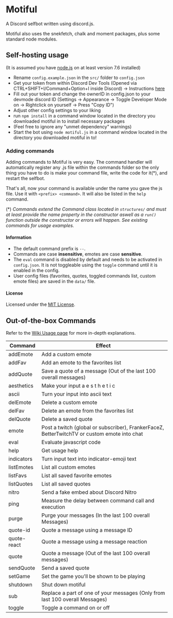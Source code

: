 # Motiful

A Discord selfbot written using discord.js.

Motiful also uses the snekfetch, chalk and moment packages, plus some standard node modules.

## Self-hosting usage

(It is assumed you have [node.js](https://nodejs.org/en/) on at least version 7.6 installed)

- Rename `config.example.json` in the `src/` folder to `config.json`
- Get your token from within Discord Dev Tools (Opened via CTRL+SHIFT+I/Command+Option+I inside Discord) -> Instructions [here](http://i.imgur.com/OhBVCoA.png)
- Fill out your token and change the ownerID in config.json to your devmode discord ID (Settings -> Appearance -> Toggle Developer Mode on -> Rightclick on yourself -> Press "Copy ID")
- Adjust other config settings to your liking
- run `npm install` in a command window located in the directory you downloaded motiful in to install necessary packages
- (Feel free to ignore any "unmet dependency" warnings)
- Start the bot using `node motiful.js` in a command window located in the directory you downloaded motiful in to!

### Adding commands

Adding commands to Motiful is very easy. The command handler will automatically register any .js file within the commands folder so
the only thing you have to do is make your command file, write the code for it(*), and restart the selfbot.

That's all, now your command is available under the name you gave the js file. 
Use it with `<prefix> <command>`. It will also be listed in the `help` command.

(\*) *Commands extend the Command class located in `structures/` and must at least provide the name property in the constructor aswell as a `run()` function outside the constructor or errors will happen. See existing commands for usage examples.*

#### Information

- The default command prefix is `--`.
- Commands are case **insensitive**, emotes are case **sensitive**.
- The `eval` command is disabled by default and needs to be activated in `config.json`. It is not toggleable using the `toggle` command until it is enabled in the config.
- User config files (favorites, quotes, toggled commands list, custom emote files) are saved in the `data/` file.

#### License

Licensed under the [MIT License](https://github.com/robflop/motiful/blob/master/LICENSE.md).

## Out-of-the-box Commands

Refer to the [Wiki Usage page](https://github.com/robflop/motiful/wiki/Usage) for more in-depth explanations.

| Command       | Effect                                                                                            |
|-------------  |-------------------------------------------------------------------------------------------------  |
| addEmote      | Add a custom emote                                                                                |
| addFav        | Add an emote to the favorites list                                                                |
| addQuote      | Save a quote of a message (Out of the last 100 overall messages)                                  |
| aesthetics    | Make your input a e s t h e t i c                                                                 |
| ascii         | Turn your input into ascii text                                                                   |
| delEmote      | Delete a custom emote                                                                             |
| delFav        | Delete an emote from the favorites list                                                           |
| delQuote      | Delete a saved quote                                                                              |
| emote         | Post a twitch (global or subscriber), FrankerFaceZ, BetterTwitchTV or custom emote into chat      |
| eval          | Evaluate javascript code                                                                          |
| help          | Get usage help                                                                                    |
| indicators    | Turn input text into indicator-emoji text                                                         |
| listEmotes    | List all custom emotes                                                                            |
| listFavs      | List all saved favorite emotes                                                                    |
| listQuotes    | List all saved quotes                                                                             |
| nitro         | Send a fake embed about Discord Nitro                                                             |
| ping          | Measure the delay between command call and execution                                              |
| purge         | Purge your messages (In the last 100 overall Messages)                                            |
| quote-id      | Quote a message using a message ID                                                                |
| quote-react   | Quote a message using a message reaction                                                          |
| quote         | Quote a message (Out of the last 100 overall messages)                                            |
| sendQuote     | Send a saved quote                                                                                |
| setGame       | Set the game you\'ll be shown to be playing                                                       |
| shutdown      | Shut down motiful                                                                                 |
| sub           | Replace a part of one of your messages (Only from last 100 overall Messages)                      |
| toggle        | Toggle a command on or off                                                                        |


